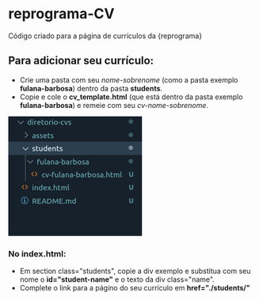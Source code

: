 # reprograma-CV
Código criado para a página de currículos da {reprograma}

## Para adicionar seu currículo:
- Crie uma pasta com seu *nome-sobrenome* (como a pasta exemplo **fulana-barbosa**) dentro da pasta **students**.
- Copie e cole o **cv_template.html** (que está dentro da pasta exemplo **fulana-barbosa**) e remeie com seu *cv-nome-sobrenome*.

![alt text](./assets/img/pastas.png)

### No index.html:
- Em section class="students", copie a div exemplo e substitua com seu nome o **id="student-name"** e o texto da div class="name".
- Complete o link para a págino do seu currículo em **href="./students/"**


